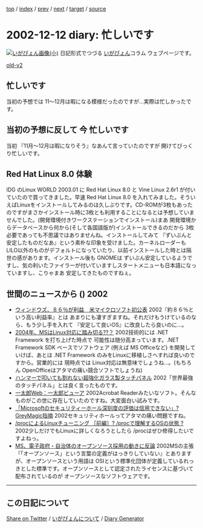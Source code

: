 [top](https://igapyon.github.io/diary/) 
 / [index](https://igapyon.github.io/diary/2002/index.html) 
 / [prev](https://igapyon.github.io/diary/2002/ig021210.html) 
 / [next](https://igapyon.github.io/diary/2002/ig021213.html) 
 / [target](https://igapyon.github.io/diary/2002/ig021212.html) 
 / [source](https://github.com/igapyon/diary/blob/gh-pages/2002/ig021212.html.src.md) 

2002-12-12 diary: 忙しいです
=====================================================================================================
[![いがぴょん画像(小)](https://igapyon.github.io/diary/images/iga200306s.jpg "いがぴょん")](https://igapyon.github.io/diary/memo/memoigapyon.html) 日記形式でつづる [いがぴょん](https://igapyon.github.io/diary/memo/memoigapyon.html)コラム ウェブページです。

[old-v2](ig021212-orig.html)

## 忙しいです

当初の予想では 11～12月は暇になる模様だったのですが…実際は忙しかったです。


## 当初の予想に反して 今 忙しいです

当初 『11月～12月は暇になりそう』なあんて言っていたのですが 開けてびっくり忙しいです。

## Red Hat Linux 8.0 体験

IDG のLinux WORLD 2003.01 に Red Hat Linux 8.0 と Vine Linux 2.6r1 が付いていたので買ってきました。早速 Red Hat Linux 8.0 を入れてみました。そういえばLinuxをインストールしてみるのは久しぶりです。CD-ROMが3枚もあったのですがまさかインストール時に3枚とも利用することになるとは予想していませんでした。(開発環境付きワークステーションでインストール)まあ 開発環境からデータベースから何から(そして各国語版が)インストールできるのだから
3枚必要であっても不思議ではありませんね。インストールしてみて 『ずいぶんと安定したものだなあ』という素朴な印象を受けました。カーネルローダーも
LILO以外のものがデフォルトになっていたり、以前インストールした時とは隔世の感があります。インストール後も GNOMEは ずいぶん安定しているようですし、気の利いたファイラーが付いていますしスタートメニューも日本語になっていますし、こりゃまあ 安定してきたものですねぇ。

## 世間のニュースから () 2002

* [ウィンドウズ、８６％が利益　米マイクロソフト初公表](http://channel.goo.ne.jp/news/kyodo/kokusai/20021121/20021121a3170.html)  2002『約８６％という高い利益率』とは あまりにも凄すぎますね。それだけもうけているのなら、もう少し手を入れて 『安定して良いOS』に改良したら良いのに…。
* [2004年、MSはLinux対応に踏み切る??？](http://www.zdnet.co.jp/news/0212/10/xert_meta.html)  2002技術的には .NET Framework を打ち上げた時点で 可能性は随分高まっています。.NET Framework SDK ベースでソフトウェア (例えば MS Officeなど) を開発していけば、あとは .NET Framework のみをLinuxに移植しさへすれば良いのですから。営業的には 現時点では Linux対応は無意味でしょうね…。(もちろん OpenOfficeはアタマの痛い競合ソフトでしょうね)
* [ハンマーで叩いても割れない超強化ガラス製タッチパネル](http://www.zdnet.co.jp/news/0212/10/njbt_05.html)  2002「世界最強のタッチパネル」とは良く言ったものです。
* [一太郎Web：一太郎ビューア](http://www.ichitaro.com/viewer/download.html)  2002Acrobat Readerみたいなソフト。そんなものがこの世に存在していたのですね。大変面白い試みです。
* [「Microsoftのセキュリティーホール深刻度の評価は信用できない」?GreyMagic指摘](http://www.watch.impress.co.jp/internet/www/article/2002/1209/grey.htm)  2002セキュリティホールってアタマの痛い問題ですね。
* [/procによるLinuxチューニング ［前編］? /procで理解するOSの状態 ?](http://www.atmarkit.co.jp/flinux/special/proctune/proctune01a.html)  2002少しだけでもLinuxに詳しくなろうとしたら /procはぜひ修得したいですよねっ。
* [MS、電子政府・自治体のオープンソース採用の動きに反論](http://www.mainichi.co.jp/digital/computing/archive/200211/27/1.html)  2002MSの主張『「オープンソース」という言葉の定義がはっきりしていない』とありますが、オープンソースという用語は OSIという標準化団体が定義しているれっきとした標準です。オープンソースとして認定されたライセンスに基づいて配布されているのが オープンソースなソフトウェアです。

----------------------------------------------------------------------------------------------------

## この日記について

[Share on Twitter](https://twitter.com/intent/tweet?hashtags=igapyon%2Cdiary%2C%E3%81%84%E3%81%8C%E3%81%B4%E3%82%87%E3%82%93&text=%E5%BF%99%E3%81%97%E3%81%84%E3%81%A7%E3%81%99&url=https%3A%2F%2Figapyon.github.io%2Fdiary%2F2002%2Fig021212.html) / [いがぴょんについて](https://igapyon.github.io/diary/memo/memoigapyon.html) / [Diary Generator](https://github.com/igapyon/igapyonv3)
